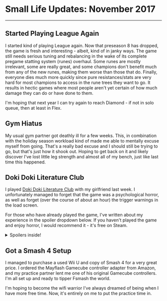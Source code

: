 <!-- #devin #gaming #fitness -->

# Small Life Updates: November 2017

-----------------------------------

## Started Playing League Again

I started kind of playing League again. Now that preseason 8 has dropped, the game is fresh and interesting - albeit, kind of in janky ways. The game still needs serious tuning and rebalancing in the wake of its complete pregame statting system (runes) overhaul. Some runes are mostly irrelevant, some are really great, and some champions don't benefit much from any of the new runes, making them worse than those that do. Finally, everyone dies much more quickly since pure resistances/stats are very hard for most champions to access in the rune trees they want to go. It results in hectic games where most people aren't yet certain of how much damage they can do or have done to them.

I'm hoping that next year I can try again to reach Diamond - if not in solo queue, then at least in Flex.

## Gym Hiatus

My usual gym partner got deathly ill for a few weeks. This, in combination with the holiday season workload kind of made me able to mentally excuse myself from going. That's a really bad excuse and I should still be trying to go, but that's just how it shook out. Hoping to get back on it and likely discover I've lost little leg strength and almost all of my bench, just like last time this happened.

## Doki Doki Literature Club

I played [Doki Doki Literature Club](http://store.steampowered.com/app/698780/agecheck) with my girlfriend last week. I unfortunately managed to forget that the game was a psychological horror, as well as forget (over the course of about an hour) the trigger warnings in the load screen.

For those who have already played the game, I've written about my experience in the spoiler dropdown below. If you haven't played the game and enjoy horror, I would recommend it - it's free on Steam.

<details>
<summary>Spoilers inside!</summary>

<p>I basically walked into the game's very first gut punch with my abdomen completely relaxed.</p>

<p>The scene where you come upon the aftermath of Sayori's suicide by hanging left me  emotionally wrecked. A few seconds before clicking into the scene, I remembered:</p>
<ul>
<li>This is a horror game.</li>
<li>There was a depression/anxiety warning on bootup.</li>
<li>Sayori had admitted to having depression the day before.</li>
</ul>

<p>I had just enough time to piece everything together and feel a spike of dread before witnessing the scene. It was pretty much the most high-impact way I could have experienced it, short of also being alone in a dark room.</p>

<p>We kept playing after that, but I was still reeling from the shock. Finally, a simple jump scare during Act 2 freaked me out enough in that state and I had enough.</p>

<p>When I play VNs, I tend to let my guard down and get emotionally invested. They're just so much better that way! Because I did this, for hours I was wracked with grief that my actions had led to Sayori's suicide (I had made the cavalier decision to go with any dialogue choice that put me on Yuri's path). I now know that Sayori would die no matter what, but even with that knowledge it took me hours to get it out of my head.</p>

<p>It has been 2 days and I only today feel like I can think about the scene somewhat dispassionately. If I think about it too hard, it still gets me really down. I consider myself a very sensitive person. The last time I witnessed something similarly traumatic in fiction (the elevator scene in Made in Abyss), it took me a week to get over it completely.</p>

<p>Despite how unpleasant I usually find horror games, I can appreciate that DDLC is a well-crafted horror game that uses metafiction elements very well. It's an objectively good game - I just don't handle horror games well.</p>

</details>

## Got a Smash 4 Setup

I managed to purchase a used Wii U and copy of Smash 4 for a very great price. I ordered the Mayflash Gamecube controller adapter from Amazon, and my practice partner lent me one of his original Gamecube controllers. I'm all set up and ready to tipper Fsmash the world.

I'm hoping to become the wifi warrior I've always dreamed of being when I have more free time. Now, it's entirely on me to put the practice time in.